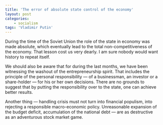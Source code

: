 ```yaml
---
title: 'The error of absolute state control of the economy'
layout: post
categories:
    - socialism
tags: 'Vladimir Putin'
---
```


During the time of the Soviet Union the role of the state in economy was made absolute, which eventually lead to the total non-competitiveness of the economy. That lesson cost us very dearly. I am sure nobody would want history to repeat itself.  
  
We should also be aware that for during the last months, we have been witnessing the washout of the entrepreneurship spirit. That includes the principle of the personal responsibility — of a businessman, an investor or a share-holder — for his or her own decisions. There are no grounds to suggest that by putting the responsibility over to the state, one can achieve better results.

Another thing — handling crisis must not turn into financial populism, into rejecting a responsible macro-economic policy. Unreasonable expansion of the budget deficit, accumulation of the national debt — are as destructive as an adventurous stock market game.